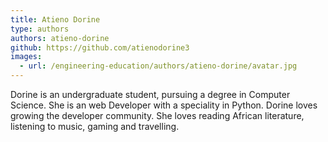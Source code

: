 ```yaml
---
title: Atieno Dorine
type: authors
authors: atieno-dorine
github: https://github.com/atienodorine3
images:
  - url: /engineering-education/authors/atieno-dorine/avatar.jpg 
---
```

Dorine is an undergraduate student, pursuing a degree in Computer Science. She is an web Developer with a speciality in Python. Dorine loves growing the developer community. She loves reading African literature, listening to music, gaming and travelling.
